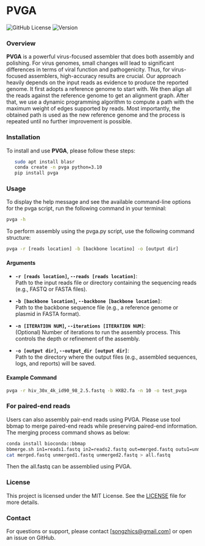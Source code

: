 # PVGA

![GitHub License](https://img.shields.io/github/license/yourusername/yourrepository)
![Version](https://img.shields.io/badge/version-1.0-blue)

### Overview
**PVGA** is a powerful virus-focused assembler that does both assembly and polishing. For virus genomes, small changes will lead to significant differences in terms of viral function and pathogenicity.  Thus, for virus-focused assemblers, high-accuracy results are crucial. Our approach heavily depends on the input reads as evidence to produce the reported genome. It first adopts a reference genome to start with.  We then align all the reads against the reference genome to get an alignment graph. After that, we use a dynamic programming algorithm to compute a path with the maximum weight of edges supported by reads. Most importantly, the obtained path is used as the new reference genome and the process is repeated until no further improvement is possible. 


### Installation
To install and use **PVGA**, please follow these steps:

```bash
   sudo apt install blasr
   conda create -n pvga python=3.10
   pip install pvga
   ``` 

### Usage

To display the help message and see the available command-line options for the pvga script, run the following command in your terminal:
```bash
pvga -h
```

To perform assembly using the pvga.py script, use the following command structure:

```bash
pvga -r [reads location] -b [backbone locatino] -o [output dir]
```
#### Arguments

- **`-r [reads location]`, `--reads [reads location]`**:  
  Path to the input reads file or directory containing the sequencing reads (e.g., FASTQ or FASTA files).

- **`-b [backbone location]`, `--backbone [backbone location]`**:  
  Path to the backbone sequence file (e.g., a reference genome or plasmid in FASTA format).

- **`-n [ITERATION NUM]`, `--iterations [ITERATION NUM]`**:  
  (Optional) Number of iterations to run the assembly process. This controls the depth or refinement of the assembly.

- **`-o [output dir]`, `--output_dir [output dir]`**:  
  Path to the directory where the output files (e.g., assembled sequences, logs, and reports) will be saved.


#### Example Command
```bash
pvga -r hiv_30x_4k_id90_98_2.5.fastq -b HXB2.fa -n 10 -o test_pvga
```

### For paired-end reads
Users can also assembly pair-end reads using PVGA. Please use tool bbmap to merge paired-end reads while preserving paired-end information. The merging process command shows as below:

```bash
conda install bioconda::bbmap
bbmerge.sh in1=reads1.fastq in2=reads2.fastq out=merged.fastq outu1=unmerged1.fastq outu2=unmerged2.fastq
cat merged.fastq unmerged1.fastq unmerged2.fastq > all.fastq
```

Then the all.fastq can be assemblied using PVGA.


### License
This project is licensed under the MIT License. See the [LICENSE](LICENSE) file for more details.

### Contact
For questions or support, please contact [songzhics@gmail.com] or open an issue on GitHub.
```



